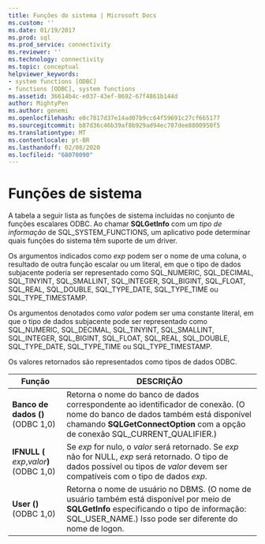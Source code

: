 ```yaml
---
title: Funções do sistema | Microsoft Docs
ms.custom: ''
ms.date: 01/19/2017
ms.prod: sql
ms.prod_service: connectivity
ms.reviewer: ''
ms.technology: connectivity
ms.topic: conceptual
helpviewer_keywords:
- system functions [ODBC]
- functions [ODBC], system functions
ms.assetid: 36614b4c-e037-43ef-8692-67f4861b144d
author: MightyPen
ms.author: genemi
ms.openlocfilehash: e0c7817d37e14ad07b9cc64f59691c27cf665177
ms.sourcegitcommit: b87d36c46b39af8b929ad94ec707dee8800950f5
ms.translationtype: MT
ms.contentlocale: pt-BR
ms.lasthandoff: 02/08/2020
ms.locfileid: "68070090"
---
```

# <a name="system-functions"></a>Funções de sistema
A tabela a seguir lista as funções de sistema incluídas no conjunto de funções escalares ODBC. Ao chamar **SQLGetInfo** com um *tipo de informação* de SQL_SYSTEM_FUNCTIONS, um aplicativo pode determinar quais funções do sistema têm suporte de um driver.  
  
 Os argumentos indicados como *exp* podem ser o nome de uma coluna, o resultado de outra função escalar ou um literal, em que o tipo de dados subjacente poderia ser representado como SQL_NUMERIC, SQL_DECIMAL, SQL_TINYINT, SQL_SMALLINT, SQL_INTEGER, SQL_BIGINT, SQL_FLOAT, SQL_REAL, SQL_DOUBLE, SQL_TYPE_DATE, SQL_TYPE_TIME ou SQL_TYPE_TIMESTAMP.  
  
 Os argumentos denotados como *valor* podem ser uma constante literal, em que o tipo de dados subjacente pode ser representado como SQL_NUMERIC, SQL_DECIMAL, SQL_TINYINT, SQL_SMALLINT, SQL_INTEGER, SQL_BIGINT, SQL_FLOAT, SQL_REAL, SQL_DOUBLE, SQL_TYPE_DATE, SQL_TYPE_TIME ou SQL_TYPE_TIMESTAMP.  
  
 Os valores retornados são representados como tipos de dados ODBC.  
  
|Função|DESCRIÇÃO|  
|--------------|-----------------|  
|**Banco de dados ()** (ODBC 1,0)|Retorna o nome do banco de dados correspondente ao identificador de conexão. (O nome do banco de dados também está disponível chamando **SQLGetConnectOption** com a opção de conexão SQL_CURRENT_QUALIFIER.)|  
|**IFNULL (** _exp_,_valor_**)** (ODBC 1,0)|Se *exp* for nulo, o *valor* será retornado. Se *exp* não for NULL, *exp* será retornado. O tipo de dados possível ou tipos de *valor* devem ser compatíveis com o tipo de dados *exp*.|  
|**User ()** (ODBC 1,0)|Retorna o nome de usuário no DBMS. (O nome de usuário também está disponível por meio de **SQLGetInfo** especificando o tipo de informação: SQL_USER_NAME.) Isso pode ser diferente do nome de logon.|
